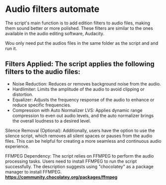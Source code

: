 # Audio filters automate

The script's main function is to add edition filters to audio files, making them sound better or more polished. These filters are similar to the ones available in the audio editing software, Audacity.

Wou only need put the audios files in the same folder as the script and and run it.

## Filters Applied: The script applies the following filters to the audio files:

+ Noise Reduction: Reduces or removes background noise from the audio.
+ Hardlimiter: Limits the amplitude of the audio to avoid clipping or distortion.
+ Equalizer: Adjusts the frequency response of the audio to enhance or reduce specific frequencies.
+ Compression with Auto Normalizer LVS: Applies dynamic range compression to even out audio levels, and the auto normalizer brings the overall loudness to a desired level.

Silence Removal (Optional): Additionally, users have the option to use the silence script, which removes all silent spaces or pauses from the audio files. This can be helpful for creating a more seamless and continuous audio experience.

FFMPEG Dependency: The script relies on FFMPEG to perform the audio processing tasks. Users need to install FFMPEG to run the script successfully. The description suggests using "chocolatey" as a package manager to install FFMPEG.
**https://community.chocolatey.org/packages/ffmpeg**
